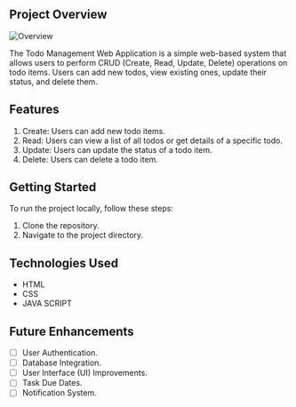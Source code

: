 ## Project Overview

![Overview](Scree)



The Todo Management Web Application is a simple web-based system that allows users to perform CRUD (Create, Read, Update, Delete) operations on todo items. Users can add new todos, view existing ones, update their status, and delete them.

## Features

1. Create: Users can add new todo items.
2. Read: Users can view a list of all todos or get details of a specific todo.
3. Update: Users can update the status of a todo item.
4. Delete: Users can delete a todo item.

## Getting Started

To run the project locally, follow these steps:

1. Clone the repository.
2. Navigate to the project directory.



## Technologies Used

- HTML
- CSS
- JAVA SCRIPT


## Future Enhancements

- [ ] User Authentication.
- [ ] Database Integration.
- [ ] User Interface (UI) Improvements.
- [ ] Task Due Dates.
- [ ] Notification System.